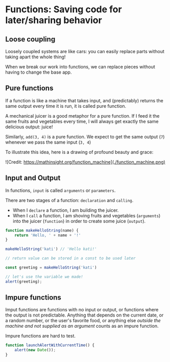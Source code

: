 Functions: Saving code for later/sharing behavior
===


## Loose coupling

Loosely coupled systems are like cars: you can easily replace parts without taking apart the whole thing!

When we break our work into functions, we can replace pieces without having to change the base app.

## Pure functions

If a function is like a machine that takes input, and (predictably) returns the same output every time it is run, it is called pure function.

A mechanical juicer is a good metaphor for a pure function. If I feed it the same fruits and vegetables every time, I will always get exactly the same delicious output: juice!

Similarly, `add(3, 4)` is a pure function. We expect to get the same output (`7`) whenever we pass the same input (`3, 4`)

To illustrate this idea, here is a drawing of profound beauty and grace:

![Credit: https://mathinsight.org/function_machine](./function_machine.png)

## Input and Output

In functions, `input` is called `arguments` or `parameters`.

There are two stages of a function: `declaration` and `calling`. 
- When I `declare` a function, I am building the juicer. 
- When I `call` a function, I am shoving fruits and vegetables (`arguments`) into the juicer (`function`) in order to create some juice (`output`).

```js
function makeHelloString(name) {
    return 'Hello, ' + name + '!'
}

makeHelloString('kati') // 'Hello kati!'

// return value can be stored in a const to be used later

const greeting = makeHelloString('kati')

// let's use the variable we made!
alert(greeting);
```

## Impure functions

Imput functions are functions with no input or output, or functions where the output is not predictable. Anything that depends on the current date, or a random number, or the user's favorite food, or anything else _outside the machine and not supplied as an argument_ counts as an impure function.

Impure functions are hard to test.

```js
function launchAlertWithCurrentTime() {
    alert(new Date());
}
```